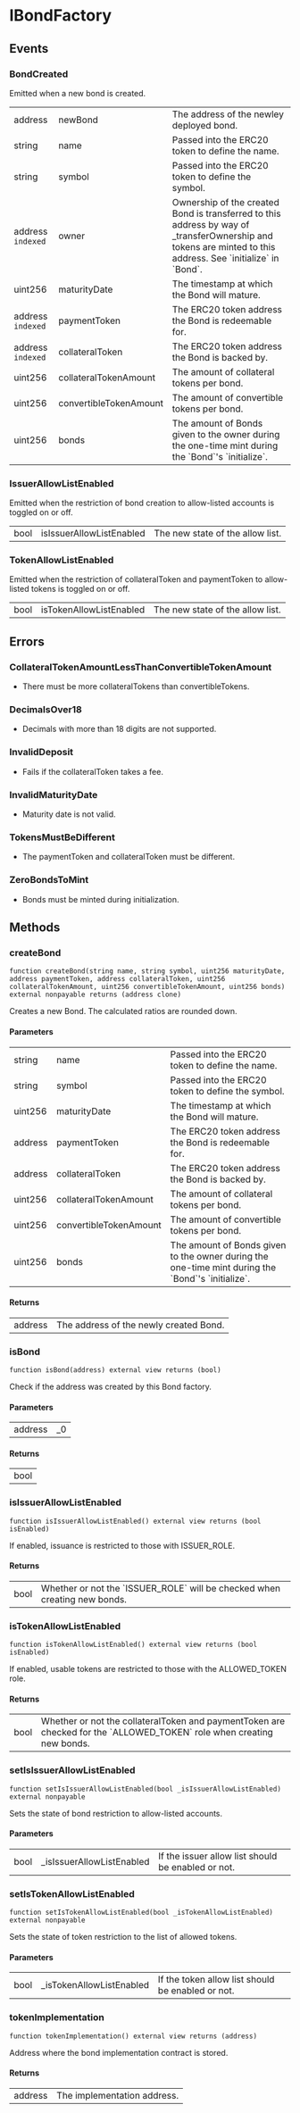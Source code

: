 # IBondFactory




## Events

### BondCreated

Emitted when a new bond is created.




<table>
  <tr>
    <td>address </td>
    <td>newBond</td>
        <td>
    The address of the newley deployed bond.    </td>
      </tr>
  <tr>
    <td>string </td>
    <td>name</td>
        <td>
    Passed into the ERC20 token to define the name.    </td>
      </tr>
  <tr>
    <td>string </td>
    <td>symbol</td>
        <td>
    Passed into the ERC20 token to define the symbol.    </td>
      </tr>
  <tr>
    <td>address <code>indexed</code></td>
    <td>owner</td>
        <td>
    Ownership of the created Bond is transferred to this address by way of _transferOwnership and tokens are minted to this address. See `initialize` in `Bond`.    </td>
      </tr>
  <tr>
    <td>uint256 </td>
    <td>maturityDate</td>
        <td>
    The timestamp at which the Bond will mature.    </td>
      </tr>
  <tr>
    <td>address <code>indexed</code></td>
    <td>paymentToken</td>
        <td>
    The ERC20 token address the Bond is redeemable for.    </td>
      </tr>
  <tr>
    <td>address <code>indexed</code></td>
    <td>collateralToken</td>
        <td>
    The ERC20 token address the Bond is backed by.    </td>
      </tr>
  <tr>
    <td>uint256 </td>
    <td>collateralTokenAmount</td>
        <td>
    The amount of collateral tokens per bond.    </td>
      </tr>
  <tr>
    <td>uint256 </td>
    <td>convertibleTokenAmount</td>
        <td>
    The amount of convertible tokens per bond.    </td>
      </tr>
  <tr>
    <td>uint256 </td>
    <td>bonds</td>
        <td>
    The amount of Bonds given to the owner during the one-time mint during the `Bond`&#39;s `initialize`.    </td>
      </tr>
</table>

### IssuerAllowListEnabled

Emitted when the restriction of bond creation to allow-listed accounts is toggled on or off.




<table>
  <tr>
    <td>bool </td>
    <td>isIssuerAllowListEnabled</td>
        <td>
    The new state of the allow list.    </td>
      </tr>
</table>

### TokenAllowListEnabled

Emitted when the restriction of collateralToken and paymentToken to allow-listed tokens is toggled on or off.




<table>
  <tr>
    <td>bool </td>
    <td>isTokenAllowListEnabled</td>
        <td>
    The new state of the allow list.    </td>
      </tr>
</table>



## Errors

### CollateralTokenAmountLessThanConvertibleTokenAmount
* There must be more collateralTokens than convertibleTokens.



### DecimalsOver18
* Decimals with more than 18 digits are not supported.



### InvalidDeposit
* Fails if the collateralToken takes a fee.



### InvalidMaturityDate
* Maturity date is not valid.



### TokensMustBeDifferent
* The paymentToken and collateralToken must be different.



### ZeroBondsToMint
* Bonds must be minted during initialization.






## Methods


### createBond

```solidity
function createBond(string name, string symbol, uint256 maturityDate, address paymentToken, address collateralToken, uint256 collateralTokenAmount, uint256 convertibleTokenAmount, uint256 bonds) external nonpayable returns (address clone)
```

Creates a new Bond. The calculated ratios are rounded down.

#### Parameters

<table>
  <tr>
    <td>string </td>
    <td>name</td>
        <td>
    Passed into the ERC20 token to define the name.    </td>
      </tr>
  <tr>
    <td>string </td>
    <td>symbol</td>
        <td>
    Passed into the ERC20 token to define the symbol.    </td>
      </tr>
  <tr>
    <td>uint256 </td>
    <td>maturityDate</td>
        <td>
    The timestamp at which the Bond will mature.    </td>
      </tr>
  <tr>
    <td>address </td>
    <td>paymentToken</td>
        <td>
    The ERC20 token address the Bond is redeemable for.    </td>
      </tr>
  <tr>
    <td>address </td>
    <td>collateralToken</td>
        <td>
    The ERC20 token address the Bond is backed by.    </td>
      </tr>
  <tr>
    <td>uint256 </td>
    <td>collateralTokenAmount</td>
        <td>
    The amount of collateral tokens per bond.    </td>
      </tr>
  <tr>
    <td>uint256 </td>
    <td>convertibleTokenAmount</td>
        <td>
    The amount of convertible tokens per bond.    </td>
      </tr>
  <tr>
    <td>uint256 </td>
    <td>bonds</td>
        <td>
    The amount of Bonds given to the owner during the one-time mint during the `Bond`&#39;s `initialize`.    </td>
      </tr>
</table>

#### Returns


<table>
  <tr>
    <td>
      address    </td>
        <td>
    The address of the newly created Bond.    </td>
      </tr>
</table>

### isBond

```solidity
function isBond(address) external view returns (bool)
```

Check if the address was created by this Bond factory.

#### Parameters

<table>
  <tr>
    <td>address </td>
    <td>_0</td>
      </tr>
</table>

#### Returns


<table>
  <tr>
    <td>
      bool    </td>
      </tr>
</table>

### isIssuerAllowListEnabled

```solidity
function isIssuerAllowListEnabled() external view returns (bool isEnabled)
```

If enabled, issuance is restricted to those with ISSUER_ROLE.


#### Returns


<table>
  <tr>
    <td>
      bool    </td>
        <td>
    Whether or not the `ISSUER_ROLE` will be checked when creating new bonds.    </td>
      </tr>
</table>

### isTokenAllowListEnabled

```solidity
function isTokenAllowListEnabled() external view returns (bool isEnabled)
```

If enabled, usable tokens are restricted to those with the ALLOWED_TOKEN role.


#### Returns


<table>
  <tr>
    <td>
      bool    </td>
        <td>
    Whether or not the collateralToken and paymentToken are checked for the `ALLOWED_TOKEN` role when creating new bonds.    </td>
      </tr>
</table>

### setIsIssuerAllowListEnabled

```solidity
function setIsIssuerAllowListEnabled(bool _isIssuerAllowListEnabled) external nonpayable
```

Sets the state of bond restriction to allow-listed accounts.

#### Parameters

<table>
  <tr>
    <td>bool </td>
    <td>_isIssuerAllowListEnabled</td>
        <td>
    If the issuer allow list should be enabled or not.    </td>
      </tr>
</table>


### setIsTokenAllowListEnabled

```solidity
function setIsTokenAllowListEnabled(bool _isTokenAllowListEnabled) external nonpayable
```

Sets the state of token restriction to the list of allowed tokens.

#### Parameters

<table>
  <tr>
    <td>bool </td>
    <td>_isTokenAllowListEnabled</td>
        <td>
    If the token allow list should be enabled or not.    </td>
      </tr>
</table>


### tokenImplementation

```solidity
function tokenImplementation() external view returns (address)
```

Address where the bond implementation contract is stored.


#### Returns


<table>
  <tr>
    <td>
      address    </td>
        <td>
    The implementation address.    </td>
      </tr>
</table>


